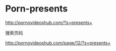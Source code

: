 # Porn-presents
http://pornovideoshub.com/?s=presents+


搜索页码

http://pornovideoshub.com/page/12/?s=presents+

